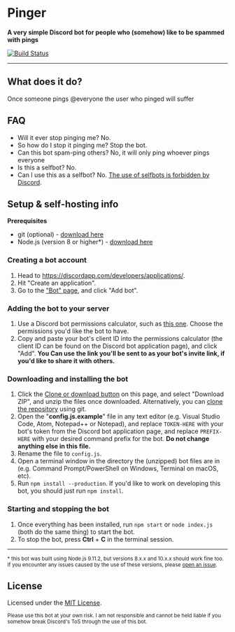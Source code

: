 # Pinger

**A very simple Discord bot for people who (somehow) like to be spammed with pings**

[![Build Status](https://travis-ci.org/suvanl/Pinger.svg?branch=master)](https://travis-ci.org/suvanl/Pinger)

----------

## What does it do?
Once someone pings @everyone the user who pinged will suffer

## FAQ
- Will it ever stop pinging me? No. 
- So how do I stop it pinging me? Stop the bot.
- Can this bot spam-ping others? No, it will only ping whoever pings everyone
- Is this a selfbot? No.
- Can I use this as a selfbot? No. [The use of selfbots is forbidden by Discord](https://support.discordapp.com/hc/en-us/articles/115002192352).

## Setup & self-hosting info
**Prerequisites**
- git (optional) - [download here](https://git-scm.com/downloads)
- Node.js (version 8 or higher*) - [download here](https://nodejs.org/en/)

### Creating a bot account
1. Head to https://discordapp.com/developers/applications/.
2. Hit "Create an application".
3. Go to the ["Bot" page](https://vgy.me/M8axSa.png), and click "Add bot".

### Adding the bot to your server
1. Use a Discord bot permissions calculator, such as [this one](https://finitereality.github.io/permissions-calculator/?v=0). Choose the permissions you'd like the bot to have.
2. Copy and paste your bot's client ID into the permissions calculator (the client ID can be found on the Discord bot application page), and click "Add". **You Can use the link you'll be sent to as your bot's invite link, if you'd like to share it with others.**

### Downloading and installing the bot
1. Click the [Clone or download button](https://vgy.me/nSL8xK.png) on this page, and select "Download ZIP", and unzip the files once downloaded. Alternatively, you can [clone the repository](https://help.github.com/articles/cloning-a-repository/) using git.
2. Open the "**config.js.example**" file in any text editor (e.g. Visual Studio Code, Atom, Notepad++ or Notepad), and replace `TOKEN-HERE` with your bot's token from the Discord bot application page, and replace `PREFIX-HERE` with your desired command prefix for the bot. **Do not change anything else in this file.**
3. Rename the file to `config.js`.
4. Open a terminal window in the directory the (unzipped) bot files are in (e.g. Command Prompt/PowerShell on Windows, Terminal on macOS, etc).
5. Run `npm install --production`. If you'd like to work on developing this bot, you should just run `npm install`.

### Starting and stopping the bot
1. Once everything has been installed, run `npm start` or `node index.js` (both do the same thing) to start the bot.
2. To stop the bot, press **Ctrl** + **C** in the terminal session.

----------

<sup>* this bot was built using Node.js 9.11.2, but versions 8.x.x and 10.x.x should work fine too. If you encounter any issues caused by the use of these versions, please [open an issue](https://github.com/suvanl/Pinger/issues).</sup>

## License
Licensed under the [MIT License](https://github.com/suvanl/Pinger/blob/master/LICENSE).

<sup>Please use this bot at your own risk. I am not responsible and cannot be held liable if you somehow break Discord's ToS through the use of this bot.</sup>
